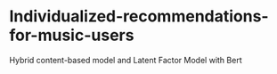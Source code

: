 # Individualized-recommendations-for-music-users
Hybrid content-based model and Latent Factor Model with Bert
